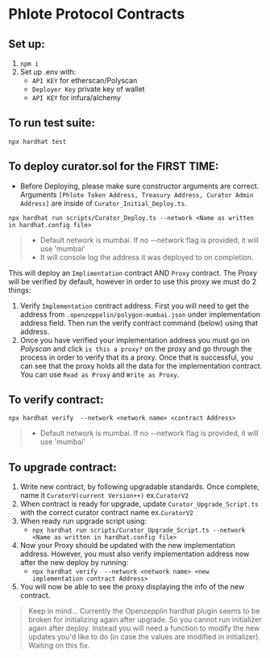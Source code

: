 # Phlote Protocol Contracts 

## Set up:

1. `npm i`
2. Set up .env with: 
    - `API KEY` for etherscan/Polyscan 
    - `Deployer Key` private key of wallet
    - `API KEY` for infura/alchemy

## To run test suite:

```
npx hardhat test
```

## To deploy curator.sol for the FIRST TIME:

- Before Deploying, please make sure constructor arguments are correct. Arguments `[Phlote Token Address, Treasury Address, Curator Admin Address]` are inside of `Curator_Initial_Deploy.ts`.

```
npx hardhat run scripts/Curator_Deploy.ts --network <Name as written in hardhat.config file>
```
> - Default network is mumbai. If no --network flag is provided, it will use 'mumbai'
> - It will console log the address it was deployed to on completion.


This will deploy an `Implimentation` contract AND `Proxy` contract. The Proxy will be verified by default, however in order to use this proxy we must do 2 things:

1.  Verify `Implementation` contract address. First you will need to get the address from `.openzeppelin/polygon-mumbai.json` under implementation address field. Then run the verify contract command (below) using that address.
2. Once you have verified your implementation address you must go on *Polyscan* and click `is this a proxy?` on the proxy and go through the process in order to verify that its a proxy. Once that is successful, you can see that the proxy holds all the data for the implementation contract. You can use `Read as Proxy` and `Write as Proxy`.

## To verify contract:

```
npx hardhat verify  --network <network name> <contract Address>
```
> - Default network is mumbai. If no --network flag is provided, it will use 'mumbai'


## To upgrade contract:

1. Write new contract, by following upgradable standards. Once complete, name it `CuratorV(current Version++)` ex.`CuratorV2`
2. When contract is ready for upgrade, update `Curator_Upgrade_Script.ts` with the correct curator contract name ex.`CuratorV2`
3. When ready run upgrade script using:
    - `npx hardhat run scripts/Curator_Upgrade_Script.ts --network <Name as written in hardhat.config file>`
4. Now your Proxy should be updated with the new implementation address. However, you must also verify implementation address now after the new deploy by running:
    - `npx hardhat verify  --network <network name> <new implementation contract Address>`
5. You will now be able to see the proxy displaying the info of the new contract.

> Keep in mind... Currently the Openzepplin hardhat plugin seems to be broken for initializing again after upgrade. So you cannot run initializer again after deploy. Instead you will need a function to modify the new updates you'd like to do (in case the values are modified in initializer). Waiting on this fix.